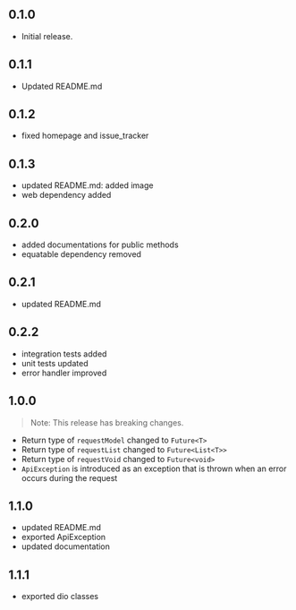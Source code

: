 ## 0.1.0

- Initial release.

## 0.1.1

- Updated README.md

## 0.1.2

- fixed homepage and issue_tracker

## 0.1.3

- updated README.md: added image
- web dependency added

## 0.2.0

- added documentations for public methods
- equatable dependency removed

## 0.2.1

- updated README.md

## 0.2.2

- integration tests added
- unit tests updated
- error handler improved

## 1.0.0

> Note: This release has breaking changes.

- Return type of `requestModel` changed to `Future<T>`
- Return type of `requestList` changed to `Future<List<T>>`
- Return type of `requestVoid` changed to `Future<void>`
- `ApiException` is introduced as an exception that is thrown when an error occurs during the
  request

## 1.1.0
- updated README.md
- exported ApiException
- updated documentation

## 1.1.1
- exported dio classes